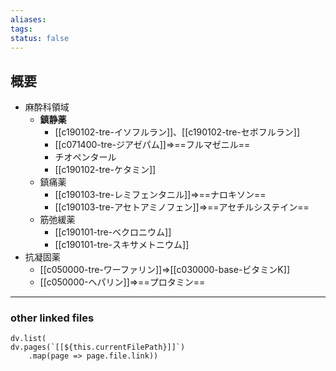 ```yaml
---
aliases: 
tags: 
status: false
---
```

## 概要
- 麻酔科領域
	- **鎮静薬**
		- [[c190102-tre-イソフルラン]]、[[c190102-tre-セボフルラン]]
		- [[c071400-tre-ジアゼパム]]⇒==フルマゼニル==
		- チオペンタール
		- [[c190102-tre-ケタミン]]
	- 鎮痛薬
		- [[c190103-tre-レミフェンタニル]]⇒==ナロキソン==
		- [[c190103-tre-アセトアミノフェン]]⇒==アセチルシステイン==
	- 筋弛緩薬
		- [[c190101-tre-ベクロニウム]]
		- [[c190101-tre-スキサメトニウム]]
- 抗凝固薬
	- [[c050000-tre-ワーファリン]]⇒[[c030000-base-ビタミンK]]
	- [[c050000-ヘパリン]]⇒==プロタミン==
---
### other linked files
```dataviewjs
dv.list(
dv.pages(`[[${this.currentFilePath}]]`)
	.map(page => page.file.link))
```
